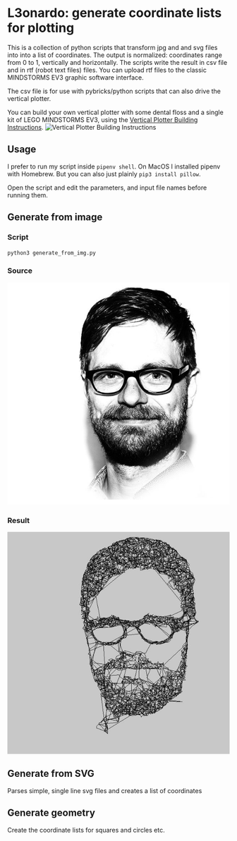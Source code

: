 # L3onardo: generate coordinate lists for plotting #

This is a collection of python scripts that transform jpg and and svg files into into a list of coordinates. The output is normalized: coordinates range from 0 to 1, vertically and horizontally. The scripts write the result in csv file and in rtf (robot text files) files. You can upload rtf files to the classic MINDSTORMS EV3 graphic software interface. 

The csv file is for use with pybricks/python scripts that can also drive the vertical plotter.

You can build your own vertical plotter with some dental floss and a single kit of LEGO MINDSTORMS EV3, using the [Vertical Plotter Building Instructions](http://antonsmindstorms.com.transurl.nl/product/31313-ev3-vertical-plotter-building-instructions/).
![Vertical Plotter Building Instructions](http://antonsmindstorms.com.transurl.nl/product/31313-ev3-vertical-plotter-building-instructions/)

## Usage
I prefer to run my script inside `pipenv shell`. On MacOS I installed pipenv with Homebrew. But you can also just plainly `pip3 install pillow`.

Open the script and edit the parameters, and input file names before running them.

## Generate from image ##
### Script
`python3 generate_from_img.py`

### Source
![alt text](https://github.com/antonvh/L3onardo-plotter/blob/master/input/anton.jpg "Original image")

### Result
![alt text](https://github.com/antonvh/L3onardo-plotter/blob/master/images/result.jpg "Result")


## Generate from SVG ##
Parses simple, single line svg files and creates a list of coordinates

## Generate geometry ##
Create the coordinate lists for squares and circles etc.
